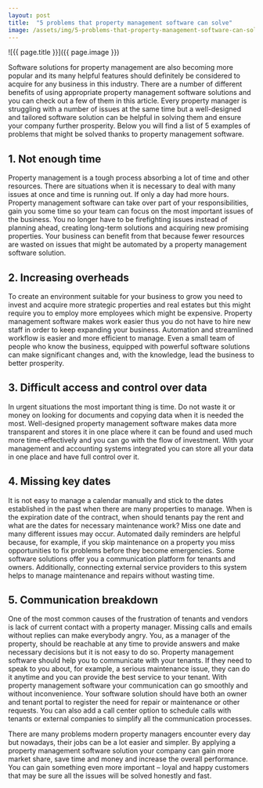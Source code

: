 ```yaml
---
layout: post
title:  "5 problems that property management software can solve"
image: /assets/img/5-problems-that-property-management-software-can-solve.jpg
---
```


![{{ page.title }}]({{ page.image }})

Software solutions for property management are also becoming more popular and its many helpful features should definitely be considered to acquire for any business in this industry. There are a number of different benefits of using appropriate property management software solutions and you can check out a few of them in this article. Every property manager is struggling with a number of issues at the same time but a well-designed and tailored software solution can be helpful in solving them and ensure your company further prosperity. Below you will find a list of 5 examples of problems that might be solved thanks to property management software.


## 1. Not enough time
Property management is a tough process absorbing a lot of time and other resources. There are situations when it is necessary to deal with many issues at once and time is running out. If only a day had more hours. Property management software can take over part of your responsibilities, gain you some time so your team can focus on the most important issues of the business. You no longer have to be firefighting issues instead of planning ahead, creating long-term solutions and acquiring new promising properties. Your business can benefit from that because fewer resources are wasted on issues that might be automated by a property management software solution.

## 2. Increasing overheads
To create an environment suitable for your business to grow you need to invest and acquire more strategic properties and real estates but this might require you to employ more employees which might be expensive. Property management software makes work easier thus you do not have to hire new staff in order to keep expanding your business. Automation and streamlined workflow is easier and more efficient to manage. Even a small team of people who know the business, equipped with powerful software solutions can make significant changes and, with the knowledge, lead the business to better prosperity.

## 3. Difficult access and control over data
In urgent situations the most important thing is time. Do not waste it or money on looking for documents and copying data when it is needed the most. Well-designed property management software makes data more transparent and stores it in one place where it can be found and used much more time-effectively and you can go with the flow of investment. With your management and accounting systems integrated you can store all your data in one place and have full control over it.

## 4. Missing key dates
It is not easy to manage a calendar manually and stick to the dates established in the past when there are many properties to manage. When is the expiration date of the contract, when should tenants pay the rent and what are the dates for necessary maintenance work? Miss one date and many different issues may occur. Automated daily reminders are helpful because, for example, if you skip maintenance on a property you miss opportunities to fix problems before they become emergencies. Some software solutions offer you a communication platform for tenants and owners. Additionally, connecting external service providers to this system helps to manage maintenance and repairs without wasting time.

## 5. Communication breakdown
One of the most common causes of the frustration of tenants and vendors is lack of current contact with a property manager. Missing calls and emails without replies can make everybody angry. You, as a manager of the property, should be reachable at any time to provide answers and make necessary decisions but it is not easy to do so. Property management software should help you to communicate with your tenants. If they need to speak to you about, for example, a serious maintenance issue, they can do it anytime and you can provide the best service to your tenant. With property management software your communication can go smoothly and without inconvenience. Your software solution should have both an owner and tenant portal to register the need for repair or maintenance or other requests. You can also add a call center option to schedule calls with tenants or external companies to simplify all the communication processes.


There are many problems modern property managers encounter every day but nowadays, their jobs can be a lot easier and simpler. By applying a property management software solution your company can gain more market share, save time and money and increase the overall performance. You can gain something even more important – loyal and happy customers that may be sure all the issues will be solved honestly and fast.
